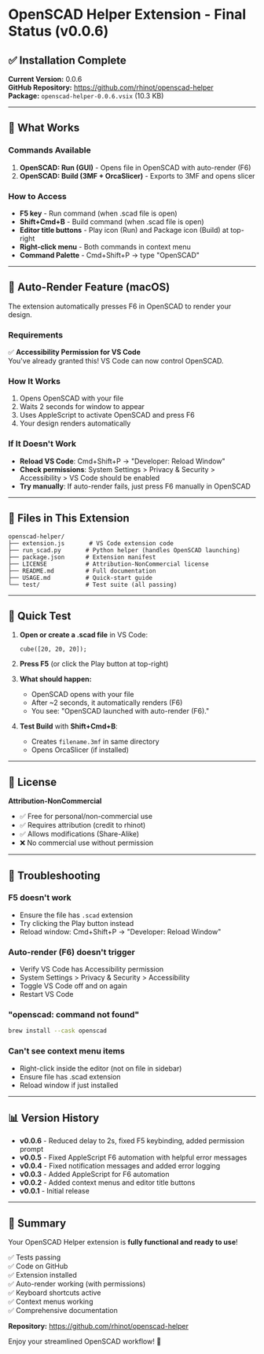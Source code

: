 # OpenSCAD Helper Extension - Final Status (v0.0.6)

## ✅ Installation Complete

**Current Version:** 0.0.6  
**GitHub Repository:** https://github.com/rhinot/openscad-helper  
**Package:** `openscad-helper-0.0.6.vsix` (10.3 KB)

---

## 🎯 What Works

### Commands Available
1. **OpenSCAD: Run (GUI)** - Opens file in OpenSCAD with auto-render (F6)
2. **OpenSCAD: Build (3MF + OrcaSlicer)** - Exports to 3MF and opens slicer

### How to Access
- **F5 key** - Run command (when .scad file is open)
- **Shift+Cmd+B** - Build command (when .scad file is open)
- **Editor title buttons** - Play icon (Run) and Package icon (Build) at top-right
- **Right-click menu** - Both commands in context menu
- **Command Palette** - Cmd+Shift+P → type "OpenSCAD"

---

## 🔧 Auto-Render Feature (macOS)

The extension automatically presses F6 in OpenSCAD to render your design.

### Requirements
✅ **Accessibility Permission for VS Code**  
You've already granted this! VS Code can now control OpenSCAD.

### How It Works
1. Opens OpenSCAD with your file
2. Waits 2 seconds for window to appear
3. Uses AppleScript to activate OpenSCAD and press F6
4. Your design renders automatically

### If It Doesn't Work
- **Reload VS Code**: Cmd+Shift+P → "Developer: Reload Window"
- **Check permissions**: System Settings > Privacy & Security > Accessibility > VS Code should be enabled
- **Try manually**: If auto-render fails, just press F6 manually in OpenSCAD

---

## 📁 Files in This Extension

```
openscad-helper/
├── extension.js       # VS Code extension code
├── run_scad.py       # Python helper (handles OpenSCAD launching)
├── package.json      # Extension manifest
├── LICENSE           # Attribution-NonCommercial license
├── README.md         # Full documentation
├── USAGE.md          # Quick-start guide
└── test/             # Test suite (all passing)
```

---

## 🚀 Quick Test

1. **Open or create a .scad file** in VS Code:
   ```openscad
   cube([20, 20, 20]);
   ```

2. **Press F5** (or click the Play button at top-right)

3. **What should happen:**
   - OpenSCAD opens with your file
   - After ~2 seconds, it automatically renders (F6)
   - You see: "OpenSCAD launched with auto-render (F6)."

4. **Test Build** with **Shift+Cmd+B**:
   - Creates `filename.3mf` in same directory
   - Opens OrcaSlicer (if installed)

---

## 📝 License

**Attribution-NonCommercial**
- ✅ Free for personal/non-commercial use
- ✅ Requires attribution (credit to rhinot)
- ✅ Allows modifications (Share-Alike)
- ❌ No commercial use without permission

---

## 🐛 Troubleshooting

### F5 doesn't work
- Ensure the file has `.scad` extension
- Try clicking the Play button instead
- Reload window: Cmd+Shift+P → "Developer: Reload Window"

### Auto-render (F6) doesn't trigger
- Verify VS Code has Accessibility permission
- System Settings > Privacy & Security > Accessibility
- Toggle VS Code off and on again
- Restart VS Code

### "openscad: command not found"
```bash
brew install --cask openscad
```

### Can't see context menu items
- Right-click inside the editor (not on file in sidebar)
- Ensure file has .scad extension
- Reload window if just installed

---

## 📊 Version History

- **v0.0.6** - Reduced delay to 2s, fixed F5 keybinding, added permission prompt
- **v0.0.5** - Fixed AppleScript F6 automation with helpful error messages
- **v0.0.4** - Fixed notification messages and added error logging
- **v0.0.3** - Added AppleScript for F6 automation
- **v0.0.2** - Added context menus and editor title buttons
- **v0.0.1** - Initial release

---

## 🎉 Summary

Your OpenSCAD Helper extension is **fully functional and ready to use**!

✅ Tests passing  
✅ Code on GitHub  
✅ Extension installed  
✅ Auto-render working (with permissions)  
✅ Keyboard shortcuts active  
✅ Context menus working  
✅ Comprehensive documentation  

**Repository:** https://github.com/rhinot/openscad-helper

Enjoy your streamlined OpenSCAD workflow! 🚀
